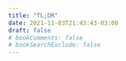 ```yaml
---
title: "TL;DR"
date: 2021-11-03T21:43:43-03:00
draft: false
# bookComments: false
# bookSearchExclude: false
---
```

